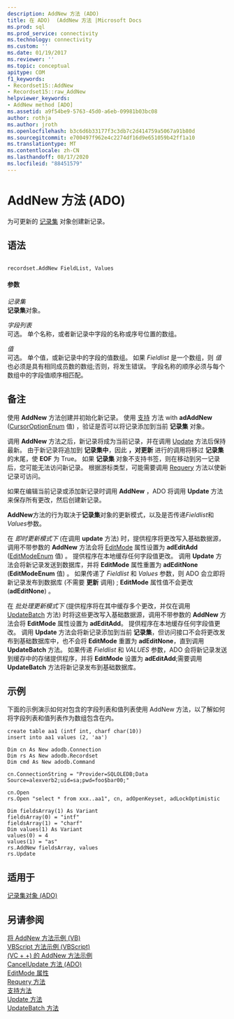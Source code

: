 ```yaml
---
description: AddNew 方法 (ADO)
title: 在 ADO)  (AddNew 方法 |Microsoft Docs
ms.prod: sql
ms.prod_service: connectivity
ms.technology: connectivity
ms.custom: ''
ms.date: 01/19/2017
ms.reviewer: ''
ms.topic: conceptual
apitype: COM
f1_keywords:
- Recordset15::AddNew
- Recordset15::raw_AddNew
helpviewer_keywords:
- AddNew method [ADO]
ms.assetid: a9f54be9-5763-45d0-a6eb-09981b03bc08
author: rothja
ms.author: jroth
ms.openlocfilehash: b3c6d6b33177f3c3db7c2d414759a5067a91b80d
ms.sourcegitcommit: e700497f962e4c2274df16d9e651059b42ff1a10
ms.translationtype: MT
ms.contentlocale: zh-CN
ms.lasthandoff: 08/17/2020
ms.locfileid: "88451579"
---
```

# <a name="addnew-method-ado"></a>AddNew 方法 (ADO)
为可更新的 [记录集](../../../ado/reference/ado-api/recordset-object-ado.md) 对象创建新记录。  
  
## <a name="syntax"></a>语法  
  
```  
  
recordset.AddNew FieldList, Values  
```  
  
#### <a name="parameters"></a>参数  
 *记录集*  
 **记录集**对象。  
  
 *字段列表*  
 可选。 单个名称，或者新记录中字段的名称或序号位置的数组。  
  
 *值*  
 可选。 单个值，或新记录中的字段的值数组。 如果 *Fieldlist* 是一个数组，则 *值* 也必须是具有相同成员数的数组;否则，将发生错误。 字段名称的顺序必须与每个数组中的字段值顺序相匹配。  
  
## <a name="remarks"></a>备注  
 使用 **AddNew** 方法创建并初始化新记录。 使用 [支持](../../../ado/reference/ado-api/supports-method.md) 方法 with **adAddNew** ([CursorOptionEnum](../../../ado/reference/ado-api/cursoroptionenum.md) 值) ，验证是否可以将记录添加到当前 **记录集** 对象。  
  
 调用 **AddNew** 方法之后，新记录将成为当前记录，并在调用 [Update](../../../ado/reference/ado-api/update-method.md) 方法后保持最新。 由于新记录将追加到 **记录集中**，因此 **，对更新** 进行的调用将移过 **记录集**的末尾，使 **EOF** 为 True。 如果 **记录集** 对象不支持书签，则在移动到另一记录后，您可能无法访问新记录。 根据游标类型，可能需要调用 [Requery](../../../ado/reference/ado-api/requery-method.md) 方法以使新记录可访问。  
  
 如果在编辑当前记录或添加新记录时调用 **AddNew** ，ADO 将调用 **Update** 方法来保存所有更改，然后创建新记录。  
  
 **AddNew**方法的行为取决于**记录集**对象的更新模式，以及是否传递*Fieldlist*和*Values*参数。  
  
 在 *即时更新模式下* (在调用 **update** 方法) 时，提供程序将更改写入基础数据源，调用不带参数的 **AddNew** 方法会将 [EditMode](../../../ado/reference/ado-api/editmode-property.md) 属性设置为 **adEditAdd** ([EditModeEnum](../../../ado/reference/ado-api/editmodeenum.md) 值) 。 提供程序在本地缓存任何字段值更改。 调用 **Update** 方法会将新记录发送到数据库，并将 **EditMode** 属性重置为 **adEditNone** (**EditModeEnum** 值) 。 如果传递了 *Fieldlist* 和 *Values* 参数，则 ADO 会立即将新记录发布到数据库 (不需要 **更新** 调用) ; **EditMode** 属性值不会更改 (**adEditNone**) 。  
  
 在 *批处理更新模式下* (提供程序将在其中缓存多个更改，并仅在调用 [UpdateBatch](../../../ado/reference/ado-api/updatebatch-method.md) 方法) 时将这些更改写入基础数据源，调用不带参数的 **AddNew** 方法会将 **EditMode** 属性设置为 **adEditAdd**。 提供程序在本地缓存任何字段值更改。 调用 **Update** 方法会将新记录添加到当前 **记录集**，但访问接口不会将更改发布到基础数据库中，也不会将 **EditMode** 重置为 **adEditNone**，直到调用 **UpdateBatch** 方法。 如果传递 *Fieldlist* 和 *VALUES* 参数，ADO 会将新记录发送到缓存中的存储提供程序，并将 **EditMode** 设置为 **adEditAdd**;需要调用 **UpdateBatch** 方法将新记录发布到基础数据库。  
  
## <a name="example"></a>示例  
 下面的示例演示如何对包含的字段列表和值列表使用 AddNew 方法，以了解如何将字段列表和值列表作为数组包含在内。  
  
```  
create table aa1 (intf int, charf char(10))  
insert into aa1 values (2, 'aa')  
  
Dim cn As New adodb.Connection  
Dim rs As New adodb.Recordset  
Dim cmd As New adodb.Command  
  
cn.ConnectionString = "Provider=SQLOLEDB;Data Source=alexverb2;uid=sa;pwd=foo$bar00;"  
  
cn.Open  
rs.Open "select * from xxx..aa1", cn, adOpenKeyset, adLockOptimistic  
  
Dim fieldsArray(1) As Variant  
fieldsArray(0) = "intf"  
fieldsArray(1) = "charf"  
Dim values(1) As Variant  
values(0) = 4  
values(1) = "as"  
rs.AddNew fieldsArray, values  
rs.Update  
```  
  
## <a name="applies-to"></a>适用于  
 [记录集对象 (ADO)](../../../ado/reference/ado-api/recordset-object-ado.md)  
  
## <a name="see-also"></a>另请参阅  
 [将 AddNew 方法示例 (VB) ](../../../ado/reference/ado-api/addnew-method-example-vb.md)   
 [VBScript 方法示例 (VBScript) ](../../../ado/reference/ado-api/addnew-method-example-vbscript.md)   
 [ (VC + +) 的 AddNew 方法示例 ](../../../ado/reference/ado-api/addnew-method-example-vc.md)   
 [CancelUpdate 方法 (ADO) ](../../../ado/reference/ado-api/cancelupdate-method-ado.md)   
 [EditMode 属性](../../../ado/reference/ado-api/editmode-property.md)   
 [Requery 方法](../../../ado/reference/ado-api/requery-method.md)   
 [支持方法](../../../ado/reference/ado-api/supports-method.md)   
 [Update 方法](../../../ado/reference/ado-api/update-method.md)   
 [UpdateBatch 方法](../../../ado/reference/ado-api/updatebatch-method.md)
